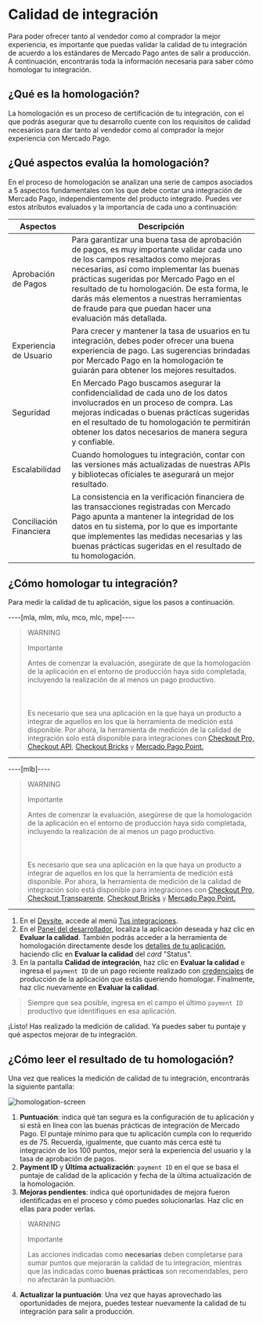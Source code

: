 # Calidad de integración

Para poder ofrecer tanto al vendedor como al comprador la mejor experiencia, es importante que puedas validar la calidad de tu integración de acuerdo a los estándares de Mercado Pago antes de salir a producción.
A continuación, encontrarás toda la información necesaria para saber cómo homologar tu integración.

## ¿Qué es la homologación?

La homologación es un proceso de certificación de tu integración, con el que podrás asegurar que tu desarrollo cuente con los requisitos de calidad necesarios para dar tanto al vendedor como al comprador la mejor experiencia con Mercado Pago.

## ¿Qué aspectos evalúa la homologación?
En el proceso de homologación se analizan una serie de campos asociados a 5 aspectos fundamentales con los que debe contar una integración de Mercado Pago, independientemente del producto integrado. 
Puedes ver estos atributos evaluados y la importancia de cada uno a continuación: 

| **Aspectos**                | **Descripción**                                                                                                                                                                                                                                                                                                                                                                      |
|-------------------------|----------------------------------------------------------------------------------------------------------------------------------------------------------------------------------------------------------------------------------------------------------------------------------------------------------------------------------------------------------------------------------|
|   Aprobación de Pagos   | Para garantizar una buena tasa de aprobación de pagos, es muy importante validar cada uno de los campos resaltados como mejoras necesarias, así como implementar las buenas prácticas sugeridas por Mercado Pago en el resultado de tu homologación. De esta forma, le darás más elementos a nuestras herramientas de fraude para que puedan hacer una evaluación más detallada. |
| Experiencia de Usuario  | Para crecer y mantener la tasa de usuarios en tu integración, debes poder ofrecer una buena experiencia de pago. Las sugerencias brindadas por Mercado Pago en la homologación te guiarán para obtener los mejores resultados.                                                                                                                                                  |
| Seguridad               | En Mercado Pago buscamos asegurar la confidencialidad de cada uno de los datos involucrados en un proceso de compra. Las mejoras indicadas o buenas prácticas sugeridas en el resultado de tu homologación te permitirán obtener los datos necesarios de manera segura y confiable.                                                                                              |
| Escalabilidad           | Cuando homologues tu integración, contar con las versiones más actualizadas de nuestras APIs y bibliotecas oficiales te asegurará un mejor resultado.                                                                                                                                                                                                                            |
| Conciliación Financiera | La consistencia en la verificación financiera de las transacciones registradas con Mercado Pago apunta a mantener la integridad de los datos en tu sistema, por lo que es importante que implementes las medidas necesarias y las buenas prácticas sugeridas en el resultado de tu homologación.                                                                                 |

## ¿Cómo homologar tu integración?

Para medir la calidad de tu aplicación, sigue los pasos a continuación.

----[mla, mlm, mlu, mco, mlc, mpe]----

> WARNING
>
> Importante
>
> Antes de comenzar la evaluación, asegúrate de que la homologación de la aplicación en el entorno de producción haya sido completada, incluyendo la realización de al menos un pago productivo.  <br><br>
> <br><br>
> Es necesario que sea una aplicación en la que haya un producto a integrar de aquellos en los que la herramienta de medición está disponible. Por ahora, la herramienta de medición de la calidad de integración solo está disponible para integraciones con [Checkout Pro,](/developers/es/docs/checkout-pro/landing) [Checkout API](/developers/es/docs/checkout-api/landing), [Checkout Bricks](/developers/es/docs/checkout-bricks/landing) y [Mercado Pago Point.](/developers/es/docs/mp-point/landing)

------------
----[mlb]----

> WARNING
>
> Importante
>
> Antes de comenzar la evaluación, asegúrese de que la homologación de la aplicación en el entorno de producción haya sido completada, incluyendo la realización de al menos un pago productivo.  <br><br>
> <br><br>
> Es necesario que sea una aplicación en la que haya un producto a integrar de aquellos en los que la herramienta de medición está disponible. Por ahora, la herramienta de medición de la calidad de integración solo está disponible para integraciones con [Checkout Pro,](/developers/es/docs/checkout-pro/landing) [Checkout Transparente](/developers/es/docs/checkout-api/landing), [Checkout Bricks](/developers/es/docs/checkout-bricks/landing) y [Mercado Pago Point.](/developers/es/docs/mp-point/landing)

------------

1. En el [Devsite](/developers/es/docs), accede al menú [Tus integraciones](https://www.mercadopago.com.br/developers/panel/app).
2. En el [Panel del desarrollador](https://www.mercadopago.com.br/developers/panel/app), localiza la aplicación deseada y haz clic en **Evaluar la calidad**. También podrás acceder a la herramienta de homologación directamente desde los [detalles de tu aplicación](/developers/es/guides/additional-content/your-integrations/application-details), haciendo clic en **Evaluar la calidad** del _card_ "Status".
3. En la pantalla **Calidad de integración**, haz clic en **Evaluar la calidad** e ingresa el `payment ID` de un pago reciente realizado con [credenciales](/developers/es/guides/additional-content/your-integrations/credentials) de producción de la aplicación que estás queriendo homologar. Finalmente, haz clic nuevamente en **Evaluar la calidad**.

> Siempre que sea posible, ingresa en el campo el último `payment ID` productivo que identifiques en esa aplicación.

¡Listo! Has realizado la medición de calidad. Ya puedes saber tu puntaje y qué aspectos mejorar de tu integración.

## ¿Cómo leer el resultado de tu homologación?

Una vez que realices la medición de calidad de tu integración, encontrarás la siguiente pantalla: 

![homologation-screen](/homologator/integration-quality-screen-es.png)

1. **Puntuación**: indica qué tan segura es la configuración de tu aplicación y si está en línea con las buenas prácticas de integración de Mercado Pago. El puntaje mínimo para que tu aplicación cumpla con lo requerido es de 75. Recuerda, igualmente, que cuanto más cerca esté tu integración de los 100 puntos, mejor será la experiencia del usuario y la tasa de aprobación de pagos.
2. **Payment ID** y **Última actualización**: `payment ID` en el que se basa el puntaje de calidad de la aplicación y fecha de la última actualización de la homologación.
3. **Mejoras pendientes**: indica qué oportunidades de mejora fueron identificadas en el proceso y cómo puedes solucionarlas. Haz clic en ellas para poder verlas.

> WARNING
>
> Importante
>
> Las acciones indicadas como **necesarias** deben completarse para sumar puntos que mejorarán la calidad de tu integración, mientras que las indicadas como **buenas prácticas**  son recomendables, pero no afectarán la puntuación.

4. **Actualizar la puntuación**: Una vez que hayas aprovechado las oportunidades de mejora, puedes testear nuevamente la calidad de tu integración para salir a producción.
